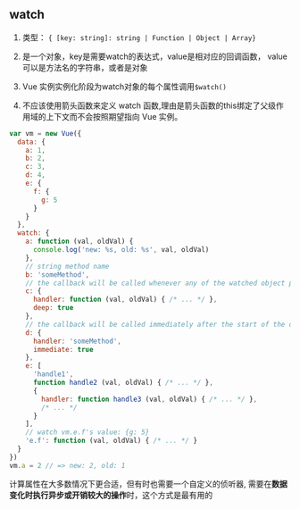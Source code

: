 ## watch
1. 类型： `{ [key: string]: string | Function | Object | Array}`

1. 是一个对象，key是需要watch的表达式，value是相对应的回调函数， value可以是方法名的字符串，或者是对象
2. Vue 实例实例化阶段为watch对象的每个属性调用`$watch()`
3. 不应该使用箭头函数来定义 watch 函数,理由是箭头函数的this绑定了父级作用域的上下文而不会按照期望指向 Vue 实例。

```js
var vm = new Vue({
  data: {
    a: 1,
    b: 2,
    c: 3,
    d: 4,
    e: {
      f: {
        g: 5
      }
    }
  },
  watch: {
    a: function (val, oldVal) {
      console.log('new: %s, old: %s', val, oldVal)
    },
    // string method name
    b: 'someMethod',
    // the callback will be called whenever any of the watched object properties change regardless of their nested depth
    c: {
      handler: function (val, oldVal) { /* ... */ },
      deep: true
    },
    // the callback will be called immediately after the start of the observation
    d: {
      handler: 'someMethod',
      immediate: true
    },
    e: [
      'handle1',
      function handle2 (val, oldVal) { /* ... */ },
      {
        handler: function handle3 (val, oldVal) { /* ... */ },
        /* ... */
      }
    ],
    // watch vm.e.f's value: {g: 5}
    'e.f': function (val, oldVal) { /* ... */ }
  }
})
vm.a = 2 // => new: 2, old: 1
```
计算属性在大多数情况下更合适，但有时也需要一个自定义的侦听器, 需要在**数据变化时执行异步或开销较大的操作**时，这个方式是最有用的